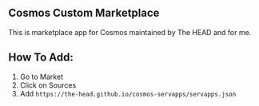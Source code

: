 ## Cosmos Custom Marketplace

This is marketplace app for Cosmos maintained by The HEAD and for me. 

## How To Add:

 1. Go to Market
 2. Click on Sources
 3. Add ```https://the-head.github.io/cosmos-servapps/servapps.json```
